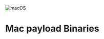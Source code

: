 ![macOS](https://img.shields.io/badge/mac%20os-000000?style=for-the-badge&logo=macos&logoColor=F0F0F0)
# Mac payload Binaries
